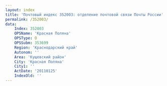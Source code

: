 ```yaml
---
layout: index
title: 'Почтовый индекс 352003: отделение почтовой связи Почты России'
permalink: /352003/
data:
    Index: 352003
    OPSName: 'Красная Поляна'
    OPSType: О
    OPSSubm: 353699
    Region: 'Краснодарский край'
    Autonom: ''
    Area: 'Кущевский район'
    City: 'Красная Поляна'
    City1: ''
    ActDate: '20110125'
    IndexOld: ''
---
```

